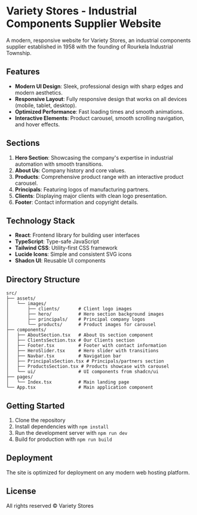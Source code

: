 
# Variety Stores - Industrial Components Supplier Website

A modern, responsive website for Variety Stores, an industrial components supplier established in 1958 with the founding of Rourkela Industrial Township.

## Features

- **Modern UI Design**: Sleek, professional design with sharp edges and modern aesthetics.
- **Responsive Layout**: Fully responsive design that works on all devices (mobile, tablet, desktop).
- **Optimized Performance**: Fast loading times and smooth animations.
- **Interactive Elements**: Product carousel, smooth scrolling navigation, and hover effects.

## Sections

1. **Hero Section**: Showcasing the company's expertise in industrial automation with smooth transitions.
2. **About Us**: Company history and core values.
3. **Products**: Comprehensive product range with an interactive product carousel.
4. **Principals**: Featuring logos of manufacturing partners.
5. **Clients**: Displaying major clients with clean logo presentation.
6. **Footer**: Contact information and copyright details.

## Technology Stack

- **React**: Frontend library for building user interfaces
- **TypeScript**: Type-safe JavaScript
- **Tailwind CSS**: Utility-first CSS framework
- **Lucide Icons**: Simple and consistent SVG icons
- **Shadcn UI**: Reusable UI components

## Directory Structure

```
src/
├── assets/
│   └── images/
│       ├── clients/       # Client logo images
│       ├── hero/          # Hero section background images
│       ├── principals/    # Principal company logos
│       └── products/      # Product images for carousel
├── components/
│   ├── AboutSection.tsx   # About Us section component
│   ├── ClientsSection.tsx # Our Clients section
│   ├── Footer.tsx         # Footer with contact information
│   ├── HeroSlider.tsx     # Hero slider with transitions
│   ├── Navbar.tsx         # Navigation bar
│   ├── PrincipalsSection.tsx # Principals/partners section
│   ├── ProductsSection.tsx # Products showcase with carousel
│   └── ui/                # UI components from shadcn/ui
├── pages/
│   └── Index.tsx          # Main landing page
└── App.tsx                # Main application component
```

## Getting Started

1. Clone the repository
2. Install dependencies with `npm install`
3. Run the development server with `npm run dev`
4. Build for production with `npm run build`

## Deployment

The site is optimized for deployment on any modern web hosting platform.

## License

All rights reserved © Variety Stores
